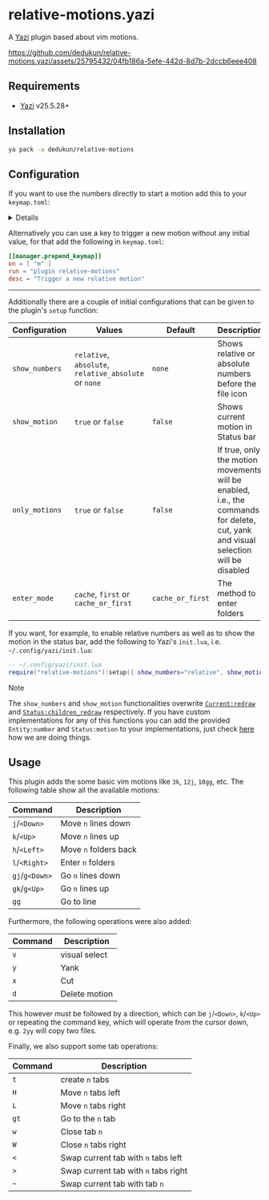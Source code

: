 # relative-motions.yazi

A [Yazi](https://github.com/sxyazi/yazi) plugin based about vim motions.

https://github.com/dedukun/relative-motions.yazi/assets/25795432/04fb186a-5efe-442d-8d7b-2dccb6eee408

## Requirements

- [Yazi](https://github.com/sxyazi/yazi) v25.5.28+

## Installation

```sh
ya pack -a dedukun/relative-motions
```

## Configuration

If you want to use the numbers directly to start a motion add this to your `keymap.toml`:

<details>

```toml
[[manager.prepend_keymap]]
on = [ "1" ]
run = "plugin relative-motions 1"
desc = "Move in relative steps"

[[manager.prepend_keymap]]
on = [ "2" ]
run = "plugin relative-motions 2"
desc = "Move in relative steps"

[[manager.prepend_keymap]]
on = [ "3" ]
run = "plugin relative-motions 3"
desc = "Move in relative steps"

[[manager.prepend_keymap]]
on = [ "4" ]
run = "plugin relative-motions 4"
desc = "Move in relative steps"

[[manager.prepend_keymap]]
on = [ "5" ]
run = "plugin relative-motions 5"
desc = "Move in relative steps"

[[manager.prepend_keymap]]
on = [ "6" ]
run = "plugin relative-motions 6"
desc = "Move in relative steps"

[[manager.prepend_keymap]]
on = [ "7" ]
run = "plugin relative-motions 7"
desc = "Move in relative steps"

[[manager.prepend_keymap]]
on = [ "8" ]
run = "plugin relative-motions 8"
desc = "Move in relative steps"

[[manager.prepend_keymap]]
on = [ "9" ]
run = "plugin relative-motions 9"
desc = "Move in relative steps"
```

</details>

Alternatively you can use a key to trigger a new motion without any initial value, for that add the following in `keymap.toml`:

```toml
[[manager.prepend_keymap]]
on = [ "m" ]
run = "plugin relative-motions"
desc = "Trigger a new relative motion"
```

---

Additionally there are a couple of initial configurations that can be given to the plugin's `setup` function:

| Configuration  | Values                                                | Default          | Description                                                                                                                        |
| -------------- | ----------------------------------------------------- | ---------------- | ---------------------------------------------------------------------------------------------------------------------------------- |
| `show_numbers` | `relative`, `absolute`, `relative_absolute` or `none` | `none`           | Shows relative or absolute numbers before the file icon                                                                            |
| `show_motion`  | `true` or `false`                                     | `false`          | Shows current motion in Status bar                                                                                                 |
| `only_motions` | `true` or `false`                                     | `false`          | If true, only the motion movements will be enabled, i.e., the commands for delete, cut, yank and visual selection will be disabled |
| `enter_mode`   | `cache`, `first` or `cache_or_first`                  | `cache_or_first` | The method to enter folders                                                                                                        |

If you want, for example, to enable relative numbers as well as to show the motion in the status bar,
add the following to Yazi's `init.lua`, i.e. `~/.config/yazi/init.lua`:

```lua
-- ~/.config/yazi/init.lua
require("relative-motions"):setup({ show_numbers="relative", show_motion = true, enter_mode ="first" })
```

> [!NOTE]
> The `show_numbers` and `show_motion` functionalities overwrite [`Current:redraw`](https://github.com/sxyazi/yazi/blob/e3c91115a2c096724303a0b364e7625691e4beba/yazi-plugin/preset/components/current.lua#L28)
> and [`Status:children_redraw`](https://github.com/sxyazi/yazi/blob/e3c91115a2c096724303a0b364e7625691e4beba/yazi-plugin/preset/components/status.lua#L177) respectively.
> If you have custom implementations for any of this functions
> you can add the provided `Entity:number` and `Status:motion` to your implementations, just check [here](https://github.com/dedukun/relative-motions.yazi/blob/main/init.lua#L126) how we are doing things.

## Usage

This plugin adds the some basic vim motions like `3k`, `12j`, `10gg`, etc.
The following table show all the available motions:

| Command        | Description           |
| -------------- | --------------------- |
| `j`/`<Down>`   | Move `n` lines down   |
| `k`/`<Up>`     | Move `n` lines up     |
| `h`/`<Left>`   | Move `n` folders back |
| `l`/`<Right>`  | Enter `n` folders     |
| `gj`/`g<Down>` | Go `n` lines down     |
| `gk`/`g<Up>`   | Go `n` lines up       |
| `gg`           | Go to line            |

Furthermore, the following operations were also added:

| Command | Description   |
| ------- | ------------- |
| `v`     | visual select |
| `y`     | Yank          |
| `x`     | Cut           |
| `d`     | Delete motion |

This however must be followed by a direction, which can be `j`/`<Down>`, `k`/`<Up>` or repeating the command key,
which will operate from the cursor down, e.g. `2yy` will copy two files.

Finally, we also support some tab operations:

| Command | Description                          |
| ------- | ------------------------------------ |
| `t`     | create `n` tabs                      |
| `H`     | Move `n` tabs left                   |
| `L`     | Move `n` tabs right                  |
| `gt`    | Go to the `n` tab                    |
| `w`     | Close tab `n`                        |
| `W`     | Close `n` tabs right                 |
| `<`     | Swap current tab with `n` tabs left  |
| `>`     | Swap current tab with `n` tabs right |
| `~`     | Swap current tab with tab `n`        |
